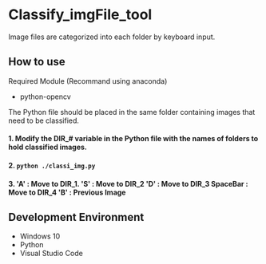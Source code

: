 # Classify_imgFile_tool
Image files are categorized into each folder by keyboard input.


## How to use
Required Module (Recommand using anaconda)
- python-opencv

The Python file should be placed in the same folder containing images that need to be classified.

#### 1. Modify the DIR_# variable in the Python file with the names of folders to hold classified images.
#### 2. ```python ./classi_img.py```
#### 3. 'A' : Move to DIR_1.   'S' : Move to DIR_2   'D' : Move to DIR_3   SpaceBar : Move to DIR_4   'B' : Previous Image

## Development Environment
* Windows 10
* Python
* Visual Studio Code
